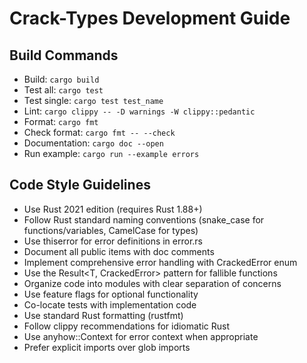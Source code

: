 # Crack-Types Development Guide

## Build Commands
- Build: `cargo build`
- Test all: `cargo test`
- Test single: `cargo test test_name`
- Lint: `cargo clippy -- -D warnings -W clippy::pedantic`
- Format: `cargo fmt`
- Check format: `cargo fmt -- --check`
- Documentation: `cargo doc --open`
- Run example: `cargo run --example errors`

## Code Style Guidelines
- Use Rust 2021 edition (requires Rust 1.88+)
- Follow Rust standard naming conventions (snake_case for functions/variables, CamelCase for types)
- Use thiserror for error definitions in error.rs
- Document all public items with doc comments
- Implement comprehensive error handling with CrackedError enum
- Use the Result<T, CrackedError> pattern for fallible functions
- Organize code into modules with clear separation of concerns
- Use feature flags for optional functionality
- Co-locate tests with implementation code
- Use standard Rust formatting (rustfmt)
- Follow clippy recommendations for idiomatic Rust
- Use anyhow::Context for error context when appropriate
- Prefer explicit imports over glob imports